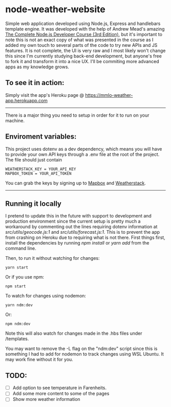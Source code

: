 # node-weather-website

Simple web application developed using Node.js, Express and handlebars template engine. It was developed with the help of Andrew Mead's amazing [The Complete Node.js Developer Course (3rd Edition)](https://www.udemy.com/course/the-complete-nodejs-developer-course-2/), but it's important to note this is not an exact copy of what was presented in the course as I added my own touch to several parts of the code to try new APIs and JS features. It is not complete, the UI is very raw and I most likely won't change this since I'm currently studying back-end development, but anyone's free to fork it and transform it into a nice UX. I'll be commiting more advanced apps as my knowledge grows.

## To see it in action:
Simply visit the app's Heroku page @ https://mmlo-weather-app.herokuapp.com
***

There is a major thing you need to setup in order for it to run on your machine.
## Enviroment variables:
This project uses dotenv as a dev dependency, which means you will have to provide your own API keys through a .env file at the root of the project. The file should just contain
```
WEATHERSTACK_KEY = YOUR_API_KEY
MAPBOX_TOKEN = YOUR_API_TOKEN
```
You can grab the keys by signing up to [Mapbox](https://www.mapbox.com) and [Weatherstack](https://weatherstack.com).
***

## Running it locally
I pretend to update this in the future with support to development and production environment since the current setup is pretty much a workaround by commenting out the lines requiring dotenv information at *src/utils/geocode.js:1* and *src/utils/forecast.js:1*. This is to prevent the app from crashing on Heroku due to requiring what is not there.
First things first, install the dependencies by running *npm install* or *yarn add* from the command line.

Then, to run it without watching for changes:
```
yarn start
```
Or if you use npm:
```
npm start
```
To watch for changes using nodemon:
```
yarn ndm:dev
```
Or:
```
npm ndm:dev
```
Note this will also watch for changes made in the .hbs files under /templates.

You may want to remove the -L flag on the "ndm:dev" script since this is something I had to add for nodemon to track changes using WSL Ubuntu. It may work fine without it for you.

## TODO:
- [ ] Add option to see temperature in Farenheits.
- [ ] Add some more content to some of the pages
- [ ] Show more weather information

